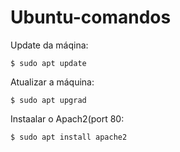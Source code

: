 # Ubuntu-comandos

Update da máqina:
```
$ sudo apt update
```

Atualizar a máquina:
```
$ sudo apt upgrad
```

Instaalar o Apach2(port 80:
```
$ sudo apt install apache2
```
